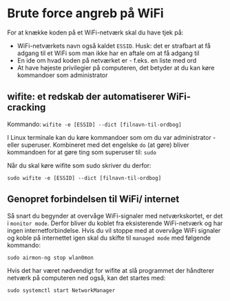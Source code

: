 # Brute force angreb på WiFi

For at knække koden på et WiFi-netværk skal du have tjek på:
 - WiFi-netværkets navn også kaldet `ESSID`. Husk: det er strafbart at få adgang til et WiFi som man ikke har en aftale om at få adgang til
 - En ide om hvad koden på netværket er - f.eks. en liste med ord
 - At have højeste privilegier på computeren, det betyder at du kan køre kommandoer som administrator

## wifite: et redskab der automatiserer WiFi-cracking

Kommando: `wifite -e [ESSID] --dict [filnavn-til-ordbog]`

I Linux terminale kan du køre kommandoer som om du var administrator - eller superuser. Kombineret med det engelske `do` (at gøre) bliver kommandoen for at gøre ting som superuser til: `sudo`

Når du skal køre wifite som sudo skriver du derfor:

`sudo wifite -e [ESSID] --dict [filnavn-til-ordbog]`

## Genopret forbindelsen til WiFi/ internet

Så snart du begynder at overvåge WiFi-signaler med netværkskortet, er det i `monitor mode`. Derfor bliver du koblet fra eksisterende WiFi-netværk og har ingen internetforbindelse. Hvis du vil stoppe med at overvåge WiFi signaler og koble på internettet igen skal du skifte til `managed mode` med følgende kommando:

`sudo airmon-ng stop wlan0mon`

Hvis det har været nødvendigt for wifite at slå programmet der håndterer netværk på computeren ned også, kan det startes med:

`sudo systemctl start NetworkManager`

